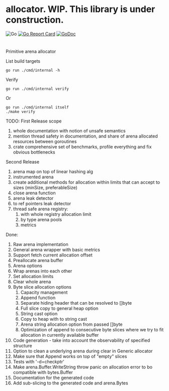 # allocator. WIP. This library is under construction.
![Go](https://github.com/storozhukBM/allocator/workflows/Go/badge.svg) [![Go Report Card](https://goreportcard.com/badge/github.com/storozhukBM/allocator)](https://goreportcard.com/report/github.com/storozhukBM/allocator) [![GoDoc](https://godoc.org/github.com/storozhukBM/allocator?status.svg)](http://godoc.org/github.com/storozhukBM/allocator)
#
Primitive arena allocator

List build targets
```
go run ./cmd/internal -h
```

Verify
```
go run ./cmd/internal verify
```
Or
```
go run ./cmd/internal itself
./make verify
```

TODO:
First Release scope
1. whole documentation with notion of unsafe semantics
1. mention thread safety in documentation, and share of arena allocated resources between goroutines
1. crate comprehensive set of benchmarks, profile everything and fix obvious bottlenecks

Second Release
1. arena map on top of linear hashing alg
1. instrumented arena
1. create additional methods for allocation within limits that can accept to sizes (minSize, preferableSize)
1. close arena function
1. arena leak detector
1. to ref pointers leak detector
1. thread safe arena registry:
    1. with whole registry allocation limit
    1. by type arena pools
    1. metrics  

Done:
1. Raw arena implementation
1. General arena wrapper with basic metrics
1. Support fetch current allocation offset
1. Preallocate arena buffer
1. Arena options
1. Wrap arenas into each other
1. Set allocation limits
1. Clear whole arena
1. Byte slice allocation options
    1. Capacity management
    1. Append function
    1. Separate hiding header that can be resolved to []byte
    1. Full slice copy to general heap option
    1. String cast option
    1. Copy to heap with to string cast
    1. Arena string allocation option from passed []byte
    1. Optimization of append to consecutive byte slices where we try to fit allocation in currently available buffer
1. Code generation - take into account the observability of specified structure
1. Option to clean a underlying arena during clear in Generic allocator
1. Make sure that Append works on top of "empty" slices
1. Tests with '-d=checkptr'
1. Make arena.Buffer.WriteString throw panic on allocation error to bo compatible with bytes.Buffer
1. Documentation for the generated code
1. Add sub-slicing to the generated code and arena.Bytes
